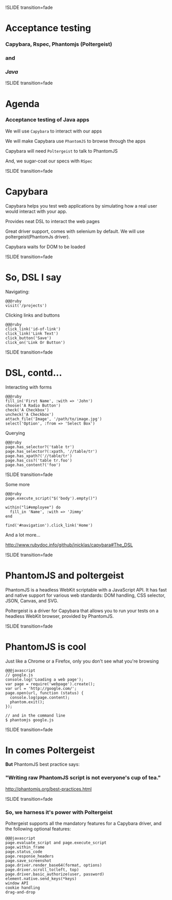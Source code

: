 !SLIDE transition=fade

# Acceptance testing

### Capybara, Rspec, Phantomjs (Poltergeist) ###
### and ###
### *Java* ###


!SLIDE transition=fade

# Agenda

### Acceptance testing of Java apps

We will use `Capybara` to interact with our apps

We will make Capybara use `PhantomJS` to browse through the apps

Capybara will need `Poltergeist` to talk to PhantomJS

And, we sugar-coat our specs with `RSpec`


!SLIDE transition=fade

# Capybara

Capybara helps you test web applications by simulating how a real user would interact with your app.

Provides neat DSL to interact the web pages

Great driver support, comes with selenium by default. We will use poltergeist(PhantomJs driver).

Capybara waits for DOM to be loaded


!SLIDE transition=fade

# So, DSL I say

Navigating:

    @@@ruby
    visit('/projects')

Clicking links and buttons

    @@@ruby
    click_link('id-of-link')
    click_link('Link Text')
    click_button('Save')
    click_on('Link Or Button')


!SLIDE transition=fade

# DSL, contd...

Interacting with forms

    @@@ruby
    fill_in('First Name', :with => 'John')
    choose('A Radio Button')
    check('A Checkbox')
    uncheck('A Checkbox')
    attach_file('Image', '/path/to/image.jpg')
    select('Option', :from => 'Select Box')

Querying

    @@@ruby
    page.has_selector?('table tr')
    page.has_selector?(:xpath, '//table/tr')
    page.has_xpath?('//table/tr')
    page.has_css?('table tr.foo')
    page.has_content?('foo')

!SLIDE transition=fade

Some more

    @@@ruby
    page.execute_script("$('body').empty()")

    within("li#employee") do
      fill_in 'Name', :with => 'Jimmy'
    end

    find('#navigation').click_link('Home')

And a lot more...

http://www.rubydoc.info/github/jnicklas/capybara#The_DSL


!SLIDE transition=fade

# PhantomJS and poltergeist

PhantomJS is a headless WebKit scriptable with a JavaScript API. It has fast and native support for various web standards: DOM handling, CSS selector, JSON, Canvas, and SVG.

Poltergeist is a driver for Capybara that allows you to run your tests on a headless WebKit browser, provided by PhantomJS.


!SLIDE transition=fade

# PhantomJS is cool

Just like a Chrome or a Firefox, only you don't see what you're browsing

    @@@javascript
    // google.js
    console.log('Loading a web page');
    var page = require('webpage').create();
    var url = 'http://google.com/';
    page.open(url, function (status) {
      console.log(page.content);
      phantom.exit();
    });

    // and in the command line
    $ phantomjs google.js


!SLIDE transition=fade

# In comes Poltergeist

**But** PhantomJS best practice says:

### "Writing raw PhantomJS script is not everyone's cup of tea." ###

http://phantomjs.org/best-practices.html



!SLIDE transition=fade

### So, we harness it's power with Poltergeist

Poltergeist supports all the mandatory features for a Capybara driver, and the following optional features:

    @@@javascript
    page.evaluate_script and page.execute_script
    page.within_frame
    page.status_code
    page.response_headers
    page.save_screenshot
    page.driver.render_base64(format, options)
    page.driver.scroll_to(left, top)
    page.driver.basic_authorize(user, password)
    element.native.send_keys(*keys)
    window API
    cookie handling
    drag-and-drop
